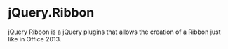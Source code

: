 jQuery.Ribbon
=============

jQuery Ribbon is a jQuery plugins that allows the creation of a Ribbon just like in Office 2013.